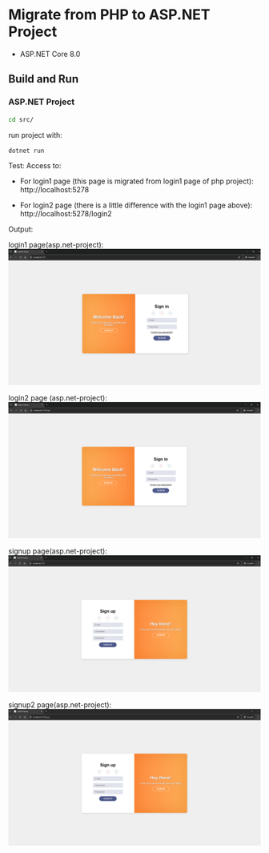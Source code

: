 # Migrate from PHP to ASP.NET Project
- ASP.NET Core 8.0

## Build and Run

### ASP.NET Project
```bash
cd src/
```

run project with:
```bash
dotnet run
```

Test:
Access to:
- For login1 page (this page is migrated from login1 page of php project):
http://localhost:5278
 
- For login2 page (there is a little difference with the login1 page above):
http://localhost:5278/login2

Output:

login1 page(asp.net-project):
![login1](outputs/login1-aspnet.PNG)

login2 page (asp.net-project):
![login2](outputs/login2-aspnet.PNG)

signup page(asp.net-project):
![signup](outputs/signup-aspnet.PNG)

signup2 page(asp.net-project):
![signup2](outputs/signup2-aspnet.PNG)